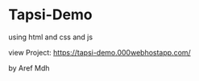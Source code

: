 # Tapsi-Demo
using html and css and js

view Project: https://tapsi-demo.000webhostapp.com/

by Aref Mdh
